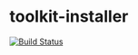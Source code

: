 # toolkit-installer

[![Build Status](https://travis-ci.org/bukalapak/toolkit-installer.svg?branch=master)](https://travis-ci.org/bukalapak/toolkit-installer)
